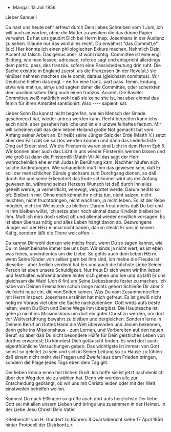 + Mangal. 13 Juli 1856

Lieber Samuel!

Du hast uns heute sehr erfreut durch Dein liebes Schreiben vom 1 Juni, ich will auch antworten, ohne die Mutter zu wecken die das dünne Papier verwahrt. Es hat uns gaudirt Dich bei Herrn Insp. Josenhans in der Audienz zu sehen. Glaube nur das wird alles recht. Du erwähnst "das Committ‚e" (sic) Hier könnte ich einen philologischen Exkurs machen. Nehmlich Dein Accent ist falsch. Das genus aber ist wohl richtig. Committee ist eine engl Bildung, wie man lessee, adressee, referee sagt und entspricht allerdings dem partic. pass‚ des französ. sofern eine Passivbedeutung drin ruht. Die Sache existirte in England zuerst, als die Franzosen (in der Revolut.) sie hinüber nahmen machten sie le comit‚ daraus (gleichsam comitatus). Wir Deutsche hielten das engl. - ee für eine franz. part pass. femin. Endung, etwa wie matin‚e, aim‚e und sagten daher die Committee, oder schenkten dem ausländischen Ding noch einen franzos. Accent. Die Baseler Committee weiß natürlich wohl daß sie keine she ist, hat aber einmal das femin für ihren Amtstitel sanktionirt. Also ---- sapienti sat.

Lieber Sohn Du kannst nicht begreifen, wie ein Mensch der Gnade geschmeckt hat, wieder untreu werden kann. Recht begreifen kann ichs auch nicht, aber gesehen hab ichs und ist ein unzweifelhaftes factum. Mir will scheinen daß das dem lieben Heiland große Not gemacht hat vom Anfang seiner Arbeit an. Er heißt seine Jünger Salz der Erde (Matth V.) setzt aber den Fall daß sie salzlos werden können und dann das liederlichste Ding auf Erden sind. Wir die Finsternis waren sind Licht in dem Herrn Eph 5. Wir können aber auch das Licht in uns wieder Finsternis werden lassen und wie groß ist dann die Finsterniß (Matth VI) All das sagt der Herr wahrscheinlich ehe er mit Judas in Berührung kam. Nachher häufen sich solche Andeutungen. Wie schauerlich muß Ihm das gewesen sein, daß Er soll der menschlichen Sünde gleichsam zum Durchgang dienen, so daß durch ihn und seine Erkenntniß das Ende schlimmer wird als der Anfang gewesen ist, während seines Herzens Wunsch ist daß durch Ihn alles geheilt werde, ja verherrlicht, verewigt, vergottet werde. Darum heißts so oft: Bleibet in mir. Ohne mich könnet ihr nichts tun, nicht salzen, nicht leuchten, nicht fruchtbringen, nicht wachsen, ja nicht leben. Es ist der Rebe möglich, nicht im Weinstock zu bleiben. Darum freut michs daß Du bei und in Ihm bleiben willst, ich setze aber noch einmal dazu: Kindlein bleibet bei Ihm. Muß ich mirs doch selbst oft und allemal wieder ernstlich vorsagen: Es ist eben überaus nötig und alles Leben hängt davon ab. Gezwungene Jünger will der HErr einmal nicht haben, darum steckt Er uns in keinen Käfig, sondern läßt die Thore weit offen. -

Du kannst Dir wohl denken wie michs freut, wenn Du so sagen kannst, wie Du im Geist beinahe immer bei uns bist. Wir sinds ja nicht wert, es ist eben was freies, unverdientes um die Liebe. So gehts auch dem lieben HErrn, wenn Seine Kinder von selber gern bei Ihm sind, ich meine die Freude ist dieselbe - aber freilich verdient hat Ers und auch die höchste Liebe Seiner Person ist eben unsere Schuldigkeit. Nur freut Er sich wenn wir Ihn lieben und festhalten während andere hinter sich gehen und hie und da läßt Er uns gleichsam die Wahl (Joh 6 fin) um Seine Liebesbande fester zu machen. 
Ich habe von Deinen Freimarken schon lange nichts gehört Schließe Dir aber 2 vielleicht neue ein, die von Soden kamen. Was Du vom Zusammentreffen mit Herrn Inspect. Josenhans erzählst hat mich gefreut. Es ist gewiß nicht nötig im Voraus viel über die Sache nachzudenken. Gott wirds aufs beste leiten, wenn Du Dich und Deine Wege ihm übergibst. Die Hauptsache ist: gehe ja nicht ins Missionshaus um dort ein guter Christ zu werden, um dort vor Weltverführung bewahrt zu bleiben und dergleichen. Sondern lerne in Deinem Beruf an Gottes Hand die Welt überwinden und Jesum bekennen, dann gehe ins Missionshaus - zum Lernen, und Vorbereiten auf den neuen Beruf, so aber daß Du nicht besondere Hülfe für Dein geistliches Leben von dorther erwartest; Du könntest Dich getäuscht finden. Es wird dort auch eigenthümliche Versuchungen geben. Das wichtigste ist immer: von Gott selbst so geleitet zu sein und sich in Seiner Leitung so zu Hause zu fühlen daß einem nicht mehr viel Fragen und Zweifel aus dem Frieden bringen, sondern die Plage jedes Tags eben dem Tag gilt.

Der lieben Emma einen herzlichen Gruß. Ich hoffe sie ist jetzt nachdenklich über den Weg den sie zu wählen hat. Denn wir werden alle zur Entscheidung gedrängt, ob wir uns mit Christo leiden oder mit der Welt einstweilen behelfen wollen.

Kommst Du nach Eßlingen so grüße auch dort aufs herzlichste Der liebe Gott sei mit allen unsern Lieben und bringe uns zusammen in der Heimat.  In der Liebe Jesu Christi
 Dein Vater


<Beibericht von H. Gundert zu Bührers II Quartalbericht siehe 17 April 1856 hinter Protocoll der Distrkonfz.>

